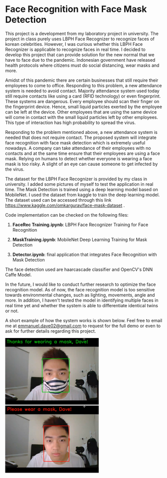 # Face Recognition with Face Mask Detection
This project is a development from my laboratory project in university. The project in class purely uses LBPH Face Recognizer to recognize faces of korean celebrities. However, I was curious whether this LBPH Face Recognizer is applicable to recognize faces in real time. I decided to develop this project that can provide solution for the new normal that we have to face due to the pandemic. Indonesian government have released health protocols where citizens must do social distancing, wear masks and more. 

Amidst of this pandemic there are certain businesses that still require their employees to come to office. Responding to this problem, a new attendance system is needed to avoid contact. Majority attendance system used today still require contacts like using a card (RFID technology) or even fingerprint. These systems are dangerous. Every employee should scan their finger on the fingerprint device. Hence, small liquid particles exerted by the employee can be left at the device. Other employees that are using the same device will come in contact with the small liquid particles left by other employees. This type of interaction has high probability to spread the virus.

Responding to the problem mentioned above, a new attendance system is needed that does not require contact. The proposed system will integrate face recognition with face mask detection which is extremely useful nowadays. A company can take attendance of their employees with no contacts and at the same time ensure that their employees are using a face mask. Relying on humans to detect whether everyone is wearing a face mask is too risky. A slight of an eye can cause someone to get infected by the virus. 

The dataset for the LBPH Face Recognizer is provided by my class in university. I added some pictures of myself to test the application in real time. The Mask Detection is trained using a deep learning model based on MobileNet. I used the dataset from kaggle to train the deep learning model. The dataset used can be accessed through this link https://www.kaggle.com/omkargurav/face-mask-dataset .

Code implementation can be checked on the following files:

1. **FaceRec Training.ipynb**: LBPH Face Recognizer Training for Face Recognition

2. **MaskTraining.ipynb**: MobileNet Deep Learning Training for Mask Detection

3. **Detector.ipynb**: final application that integrates Face Recognition with Mask Detection

The face detection used are haarcascade classifier and OpenCV's DNN Caffe Model.

In the future, I would like to conduct further research to optimize the face recognition model. As of now, the face recognition model is too sensitive towards environmental changes, such as lighting, movements, angle and more. In addition, I haven't tested the model in identifying multiple faces in real time yet and whether the system is able to differentiate identical twins or not. 

A short example of how the system works is shown below. Feel free to email me at emmanuel.dave02@gmail.com to request for the full demo or even to ask for further details regarding this project. 

<img src="https://github.com/emmanueldavee/FaceRecognitionFaceMaskDetection/blob/master/demo1.png" width="300" alt="Demo with Mask">
<img src="https://github.com/emmanueldavee/FaceRecognitionFaceMaskDetection/blob/master/demo2.png" width="300" alt="Demo without Mask">
